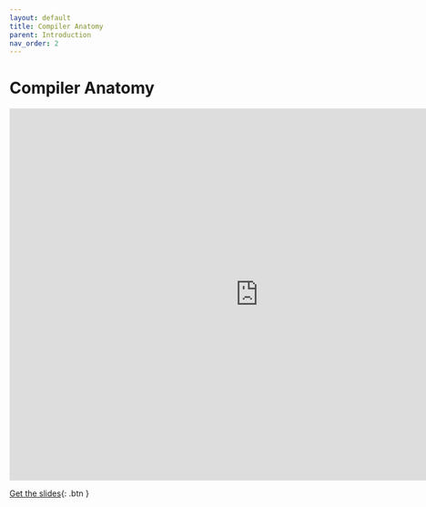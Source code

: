 ```yaml
---
layout: default
title: Compiler Anatomy 
parent: Introduction 
nav_order: 2
---
```

# Compiler Anatomy

<iframe width="873" height="654" src="https://www.youtube-nocookie.com/embed/VBvnw7jWWk8?rel=0" frameborder="0" allow="autoplay; encrypted-media" allowfullscreen></iframe>

[Get the slides](3-compiler-anatomy.pdf){: .btn } 
